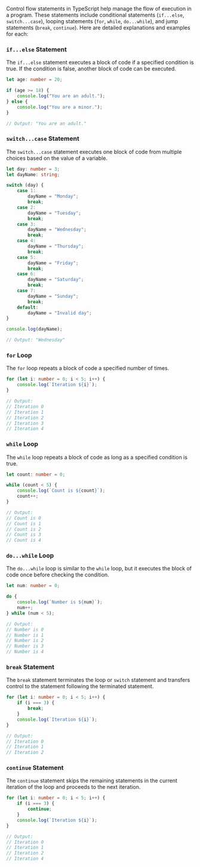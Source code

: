 Control flow statements in TypeScript help manage the flow of execution in a program. These statements include conditional statements (`if...else`, `switch...case`), looping statements (`for`, `while`, `do...while`), and jump statements (`break`, `continue`). Here are detailed explanations and examples for each:

### `if...else` Statement

The `if...else` statement executes a block of code if a specified condition is true. If the condition is false, another block of code can be executed.

```typescript
let age: number = 20;

if (age >= 18) {
    console.log("You are an adult.");
} else {
    console.log("You are a minor.");
}

// Output: "You are an adult."
```

### `switch...case` Statement

The `switch...case` statement executes one block of code from multiple choices based on the value of a variable.

```typescript
let day: number = 3;
let dayName: string;

switch (day) {
    case 1:
        dayName = "Monday";
        break;
    case 2:
        dayName = "Tuesday";
        break;
    case 3:
        dayName = "Wednesday";
        break;
    case 4:
        dayName = "Thursday";
        break;
    case 5:
        dayName = "Friday";
        break;
    case 6:
        dayName = "Saturday";
        break;
    case 7:
        dayName = "Sunday";
        break;
    default:
        dayName = "Invalid day";
}

console.log(dayName);

// Output: "Wednesday"
```

### `for` Loop

The `for` loop repeats a block of code a specified number of times.

```typescript
for (let i: number = 0; i < 5; i++) {
    console.log(`Iteration ${i}`);
}

// Output:
// Iteration 0
// Iteration 1
// Iteration 2
// Iteration 3
// Iteration 4
```

### `while` Loop

The `while` loop repeats a block of code as long as a specified condition is true.

```typescript
let count: number = 0;

while (count < 5) {
    console.log(`Count is ${count}`);
    count++;
}

// Output:
// Count is 0
// Count is 1
// Count is 2
// Count is 3
// Count is 4
```

### `do...while` Loop

The `do...while` loop is similar to the `while` loop, but it executes the block of code once before checking the condition.

```typescript
let num: number = 0;

do {
    console.log(`Number is ${num}`);
    num++;
} while (num < 5);

// Output:
// Number is 0
// Number is 1
// Number is 2
// Number is 3
// Number is 4
```

### `break` Statement

The `break` statement terminates the loop or `switch` statement and transfers control to the statement following the terminated statement.

```typescript
for (let i: number = 0; i < 5; i++) {
    if (i === 3) {
        break;
    }
    console.log(`Iteration ${i}`);
}

// Output:
// Iteration 0
// Iteration 1
// Iteration 2
```

### `continue` Statement

The `continue` statement skips the remaining statements in the current iteration of the loop and proceeds to the next iteration.

```typescript
for (let i: number = 0; i < 5; i++) {
    if (i === 3) {
        continue;
    }
    console.log(`Iteration ${i}`);
}

// Output:
// Iteration 0
// Iteration 1
// Iteration 2
// Iteration 4
```
